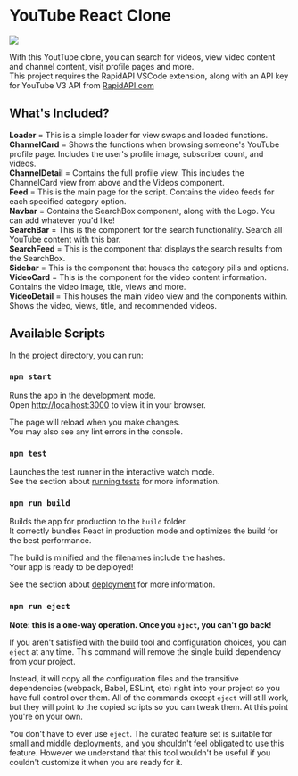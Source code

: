 # YouTube React Clone

<img src="https://i.ibb.co/qCh7nvF/youtube-clone.png">

With this YoutTube clone, you can search for videos, view video content and channel content, visit profile pages and more.<br>
This project requires the RapidAPI VSCode extension, along with an API key for YouTube V3 API from <a href="https://RapidAPI.com/">RapidAPI.com</a>

## What's Included?

<b>Loader</b> = This is a simple loader for view swaps and loaded functions.<br>
<b>ChannelCard</b> = Shows the functions when browsing someone's YouTube profile page. Includes the user's profile image, subscriber count, and videos.<br>
<b>ChannelDetail</b> = Contains the full profile view. This includes the ChannelCard view from above and the Videos component.<br>
<b>Feed</b> = This is the main page for the script. Contains the video feeds for each specified category option.<br>
<b>Navbar</b> = Contains the SearchBox component, along with the Logo. You can add whatever you'd like!<br>
<b>SearchBar</b> = This is the component for the search functionality. Search all YouTube content with this bar.<br>
<b>SearchFeed</b> = This is the component that displays the search results from the SearchBox.<br>
<b>Sidebar</b> = This is the component that houses the category pills and options.<br>
<b>VideoCard</b> = This is the component for the video content information. Contains the video image, title, views and more.<br>
<b>VideoDetail</b> = This houses the main video view and the components within. Shows the video, views, title, and recommended videos.<br>

## Available Scripts

In the project directory, you can run:

### `npm start`

Runs the app in the development mode.\
Open [http://localhost:3000](http://localhost:3000) to view it in your browser.

The page will reload when you make changes.\
You may also see any lint errors in the console.

### `npm test`

Launches the test runner in the interactive watch mode.\
See the section about [running tests](https://facebook.github.io/create-react-app/docs/running-tests) for more information.

### `npm run build`

Builds the app for production to the `build` folder.\
It correctly bundles React in production mode and optimizes the build for the best performance.

The build is minified and the filenames include the hashes.\
Your app is ready to be deployed!

See the section about [deployment](https://facebook.github.io/create-react-app/docs/deployment) for more information.

### `npm run eject`

**Note: this is a one-way operation. Once you `eject`, you can't go back!**

If you aren't satisfied with the build tool and configuration choices, you can `eject` at any time. This command will remove the single build dependency from your project.

Instead, it will copy all the configuration files and the transitive dependencies (webpack, Babel, ESLint, etc) right into your project so you have full control over them. All of the commands except `eject` will still work, but they will point to the copied scripts so you can tweak them. At this point you're on your own.

You don't have to ever use `eject`. The curated feature set is suitable for small and middle deployments, and you shouldn't feel obligated to use this feature. However we understand that this tool wouldn't be useful if you couldn't customize it when you are ready for it.
